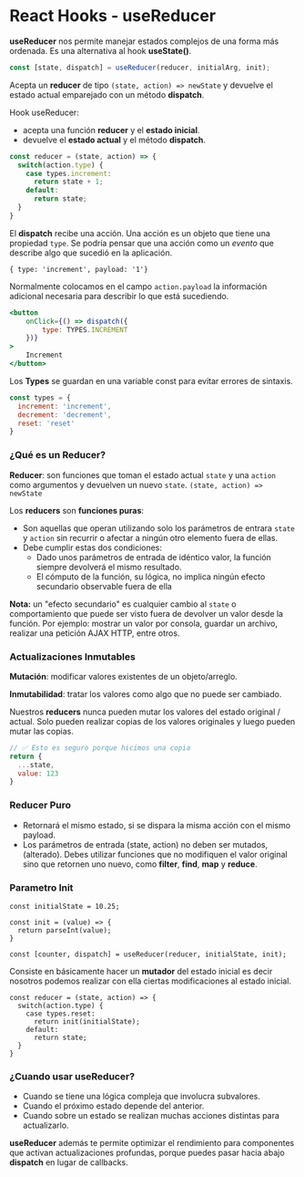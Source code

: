 # React Hooks - useReducer

**useReducer** nos permite manejar estados complejos de una forma más ordenada. Es una alternativa al hook **useState()**.

```javascript
const [state, dispatch] = useReducer(reducer, initialArg, init);
```

Acepta un **reducer** de tipo `(state, action) => newState` y devuelve el estado actual emparejado con un método **dispatch**.

Hook useReducer:

- acepta una función **reducer** y el **estado inicial**.
- devuelve el **estado actual** y el método **dispatch**.

```javascript
const reducer = (state, action) => {
  switch(action.type) {
    case types.increment:
      return state + 1;
    default:
      return state;
  }
}
```

El **dispatch** recibe una acción. Una acción es un objeto que tiene una propiedad `type`. Se podría pensar que una acción como un *evento* que describe algo que sucedió en la aplicación.

`{ type: 'increment', payload: '1'}`

Normalmente colocamos en el campo `action.payload` la información adicional necesaria para describir lo que está sucediendo.

```jsx
<button 
    onClick={() => dispatch({ 
        type: TYPES.INCREMENT 
    })}
>
    Increment
</button>
```



Los **Types** se guardan en una variable const para evitar errores de sintaxis.

```javascript
const types = {
  increment: 'increment',
  decrement: 'decrement',
  reset: 'reset'
}
```



### ¿Qué es un Reducer?

**Reducer**: son funciones que toman el estado actual `state` y una `action` como argumentos y devuelven un nuevo `state`. `(state, action) => newState`

Los **reducers** son **funciones puras**:

- Son aquellas que operan utilizando solo los parámetros de entrara `state` y `action` sin recurrir o afectar a ningún otro elemento fuera de ellas.
- Debe cumplir estas dos condiciones:
  - Dado unos parámetros de entrada de idéntico valor, la función siempre devolverá el mismo resultado.
  - El cómputo de la función, su lógica, no implica ningún efecto secundario observable fuera de ella

**Nota:** un "efecto secundario" es cualquier cambio al `state` o comportamiento que puede ser visto fuera de devolver un valor desde la función. Por ejemplo: mostrar un valor por consola, guardar un archivo, realizar una petición AJAX HTTP, entre otros. 

### Actualizaciones Inmutables

**Mutación**: modificar valores existentes de un objeto/arreglo.

**Inmutabilidad**: tratar los valores como algo que no puede ser cambiado.

Nuestros **reducers** nunca pueden mutar los valores del estado original / actual. Solo pueden realizar copias de los valores originales y luego pueden mutar las copias.

```javascript
// ✅ Esto es seguro porque hicimos una copia
return {
  ...state,
  value: 123
}
```

### Reducer Puro

- Retornará el mismo estado, si se dispara la misma acción con el mismo payload.
- Los parámetros de entrada (state, action) no deben ser mutados, (alterado). Debes utilizar funciones que no modifiquen el valor original sino que retornen uno nuevo, como **filter**, **find**, **map** y **reduce**.



### Parametro Init 

```react
const initialState = 10.25;

const init = (value) => {
  return parseInt(value);
}

const [counter, dispatch] = useReducer(reducer, initialState, init);
```

Consiste en básicamente hacer un **mutador** del estado inicial es decir nosotros podemos realizar con ella ciertas modificaciones al estado inicial.

```react
const reducer = (state, action) => {
  switch(action.type) {
    case types.reset:
      return init(initialState);
    default:
      return state;
  }
}
```



### ¿Cuando usar useReducer?

- Cuando se tiene una lógica compleja que involucra subvalores.
- Cuando el próximo estado depende del anterior.
- Cuando sobre un estado se realizan muchas acciones distintas para actualizarlo.

**useReducer** además te permite optimizar el rendimiento para componentes que activan actualizaciones profundas, porque puedes pasar hacia abajo **dispatch** en lugar de callbacks.





